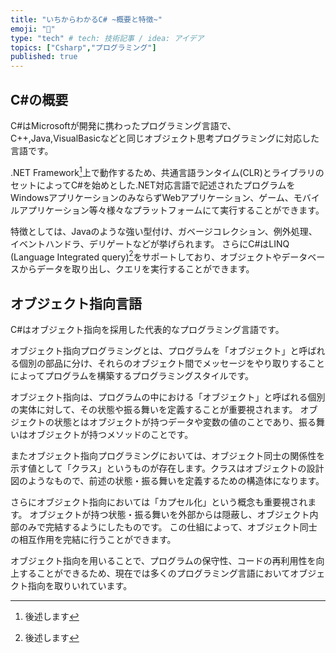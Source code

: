 ```yaml
---
title: "いちからわかるC# ~概要と特徴~"
emoji: "🎉"
type: "tech" # tech: 技術記事 / idea: アイデア
topics: ["Csharp","プログラミング"]
published: true
---
```


## C#の概要

C#はMicrosoftが開発に携わったプログラミング言語で、C++,Java,VisualBasicなどと同じオブジェクト思考プログラミングに対応した言語です。

.NET Framework[^1]上で動作するため、共通言語ランタイム(CLR)とライブラリのセットによってC#を始めとした.NET対応言語で記述されたプログラムをWindowsアプリケーションのみならずWebアプリケーション、ゲーム、モバイルアプリケーション等々様々なプラットフォームにて実行することができます。

特徴としては、Javaのような強い型付け、ガベージコレクション、例外処理、イベントハンドラ、デリゲートなどが挙げられます。
さらにC#はLINQ (Language Integrated query)[^2]をサポートしており、オブジェクトやデータベースからデータを取り出し、クエリを実行することができます。

[^1]: 後述します
[^2]: 後述します

## オブジェクト指向言語

C#はオブジェクト指向を採用した代表的なプログラミング言語です。

オブジェクト指向プログラミングとは、プログラムを「オブジェクト」と呼ばれる個別の部品に分け、それらのオブジェクト間でメッセージをやり取りすることによってプログラムを構築するプログラミングスタイルです。

オブジェクト指向は、プログラムの中における「オブジェクト」と呼ばれる個別の実体に対して、その状態や振る舞いを定義することが重要視されます。
オブジェクトの状態とはオブジェクトが持つデータや変数の値のことであり、振る舞いはオブジェクトが持つメソッドのことです。

またオブジェクト指向プログラミングにおいては、オブジェクト同士の関係性を示す値として「クラス」というものが存在します。クラスはオブジェクトの設計図のようなもので、前述の状態・振る舞いを定義するための構造体になります。

さらにオブジェクト指向においては「カプセル化」という概念も重要視されます。
オブジェクトが持つ状態・振る舞いを外部からは隠蔽し、オブジェクト内部のみで完結するようにしたものです。
この仕組によって、オブジェクト同士の相互作用を完結に行うことができます。

オブジェクト指向を用いることで、プログラムの保守性、コードの再利用性を向上することができるため、現在では多くのプログラミング言語においてオブジェクト指向を取りいれています。
